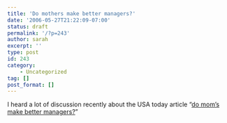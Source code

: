 ```yaml
---
title: 'Do mothers make better managers?'
date: '2006-05-27T21:22:09-07:00'
status: draft
permalink: '/?p=243'
author: sarah
excerpt: ''
type: post
id: 243
category:
    - Uncategorized
tag: []
post_format: []
---
```

I heard a lot of discussion recently about the USA today article “[do mom’s make better managers?](http://www.usatoday.com/money/companies/management/2006-05-11-women-leaders-usat_x.htm)”
